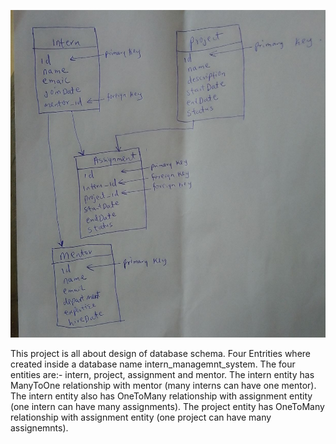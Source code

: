 ![Entity_Relationship_Diagram](./ERD.jpg)

This project is all about design of database schema. Four Entrities where created inside a database name intern_managemnt_system.
The four entities are:- intern, project, assignment and mentor.
The intern entity has ManyToOne relationship with mentor (many interns can have one mentor). The intern entity also has OneToMany relationship with assignment entity (one intern can have many assignments).
The project entity has OneToMany relationship with assignment entity (one project can have many assignemnts).
